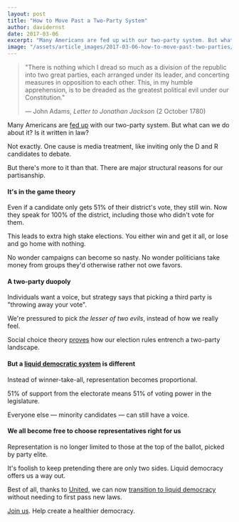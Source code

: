 ```yaml
---
layout: post
title: "How to Move Past a Two-Party System"
author: davidernst
date: 2017-03-06
excerpt: "Many Americans are fed up with our two-party system. But what can we do about it? Is it written in law?"
image: "/assets/article_images/2017-03-06-how-to-move-past-two-parties/twitter_large.png"
---
```


> "There is nothing which I dread so much as a division of the republic into two great parties, each arranged under its leader, and concerting measures in opposition to each other. This, in my humble apprehension, is to be dreaded as the greatest political evil under our Constitution."
>
> — John Adams, _Letter to Jonathan Jackson_ (2 October 1780)

Many Americans are [fed up](https://twitter.com/search?q=%22two%20party%22&src=typd) with our two-party system. But what can we do about it? Is it written in law?

Not exactly. One cause is media treatment, like inviting only the D and R candidates to debate.

But there's more to it than that. There are major structural reasons for our partisanship.

#### It's in the game theory

Even if a candidate only gets 51% of their district's vote, they still win. Now they speak for 100% of the district, including those who didn't vote for them.

This leads to extra high stake elections. You either win and get it all, or lose and go home with nothing.

No wonder campaigns can become so nasty. No wonder politicians take money from groups they'd otherwise rather not owe favors.

#### A two-party duopoly

Individuals want a voice, but strategy says that picking a third party is "throwing away your vote".

We're pressured to pick *the lesser of two evils*, instead of how we really feel.

Social choice theory [proves](http://zesty.ca/voting/sim/) how our election rules entrench a two-party landscape.

#### But a [liquid democratic system](/2016/09/21/what-is-liquid-democracy/) is different

Instead of winner-take-all, representation becomes proportional.

51% of support from the electorate means 51% of voting power in the legislature.

Everyone else — minority candidates — can still have a voice.

#### We all become free to choose representatives right for us

Representation is no longer limited to those at the top of the ballot, picked by party elite.

It's foolish to keep pretending there are only two sides. Liquid democracy offers us a way out.

Best of all, thanks to [United](https://united.vote), we can now [transition to liquid democracy](/2017/11/06/announcing-united-vote/) without needing to first pass new laws.

[Join us](https://united.vote/join). Help create a healthier democracy.
